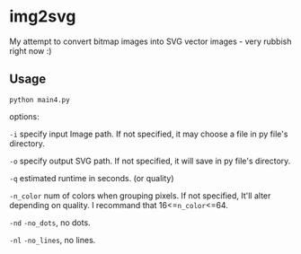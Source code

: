 # img2svg

My attempt to convert bitmap images into SVG vector images - very rubbish right now :)

## Usage

```
python main4.py
```

options:

`-i` specify input Image path. If not specified, it may choose a file in py file's directory.

`-o` specify output SVG path. If not specified, it will save in py file's directory.

`-q` estimated runtime in seconds. (or quality)

`-n_color` num of colors when grouping pixels. If not specified, It'll alter depending on quality. I recommand that 16<=`n_color`<=64.

`-nd` `-no_dots`, no dots.

`-nl` `-no_lines`, no lines.


